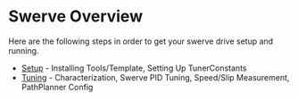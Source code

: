 # Swerve Overview

Here are the following steps in order to get your swerve drive setup and running.

* [Setup](TalonFX-Swerve-Setup.md) - Installing Tools/Template, Setting Up TunerConstants
* [Tuning](TalonFX-Swerve-Tuning.md) - Characterization, Swerve PID Tuning, Speed/Slip Measurement, PathPlanner Config